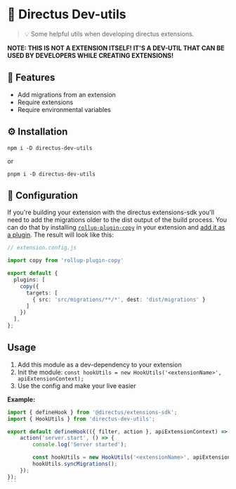 # 🐰 Directus Dev-utils

> 💡 Some helpful utils when developing directus extensions.

**NOTE: THIS IS NOT A EXTENSION ITSELF! IT'S A DEV-UTIL THAT CAN BE USED BY DEVELOPERS WHILE CREATING EXTENSIONS!**

## 🎉 Features
- Add migrations from an extension
- Require extensions
- Require environmental variables


## ⚙️ Installation
```
npm i -D directus-dev-utils
```

or

```
pnpm i -D directus-dev-utils
```

## 🔧 Configuration
If you're building your extension with the directus extensions-sdk  you'll need to add the migrations older to the dist output of the build process. You can do that by installing [`rollup-plugin-copy`](https://www.npmjs.com/package/rollup-plugin-copy) in your extension and [add it as a plugin](https://docs.directus.io/extensions/creating-extensions.html#configuring-the-cli). The result will look like this:

````ts
// extension.config.js

import copy from 'rollup-plugin-copy'

export default {
  plugins: [
    copy({
      targets: [
        { src: 'src/migrations/**/*', dest: 'dist/migrations' }
      ]
    })
  ],
};
````

## Usage
1. Add this module as a dev-dependency to your extension
2. Init the module: `const hookUtils = new HookUtils('<extensionName>', apiExtensionContext);`
3. Use the config and make your live easier

**Example:**
````ts
import { defineHook } from '@directus/extensions-sdk';
import { HookUtils } from 'directus-dev-utils';

export default defineHook(({ filter, action }, apiExtensionContext) => {
	action('server.start', () => {
		console.log('Server started');

		const hookUtils = new HookUtils('<extensionName>', apiExtensionContext);
		hookUtils.syncMigrations();
	});
});
```